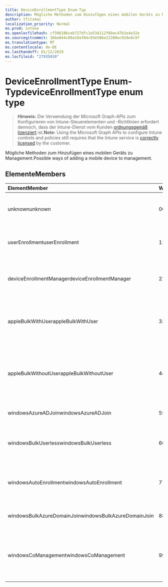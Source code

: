 ```yaml
---
title: DeviceEnrollmentType Enum-Typ
description: Mögliche Methoden zum Hinzufügen eines mobilen Geräts zu Management.
author: tfitzmac
localization_priority: Normal
ms.prod: intune
ms.openlocfilehash: cf508186ceb727dfc1e534112f6bec47b1e4e32e
ms.sourcegitcommit: 36be044c89a19af84c93e586e22200ec919e4c9f
ms.translationtype: MT
ms.contentlocale: de-DE
ms.lasthandoff: 01/12/2019
ms.locfileid: "27935010"
---
```

# <a name="deviceenrollmenttype-enum-type"></a><span data-ttu-id="4ccb8-103">DeviceEnrollmentType Enum-Typ</span><span class="sxs-lookup"><span data-stu-id="4ccb8-103">deviceEnrollmentType enum type</span></span>

> <span data-ttu-id="4ccb8-104">**Hinweis:** Die Verwendung der Microsoft Graph-APIs zum Konfigurieren von Intune-Steuerelementen und -Richtlinien erfordert dennoch, dass der Intune-Dienst vom Kunden [ordnungsgemäß lizenziert](https://go.microsoft.com/fwlink/?linkid=839381) ist.</span><span class="sxs-lookup"><span data-stu-id="4ccb8-104">**Note:** Using the Microsoft Graph APIs to configure Intune controls and policies still requires that the Intune service is [correctly licensed](https://go.microsoft.com/fwlink/?linkid=839381) by the customer.</span></span>

<span data-ttu-id="4ccb8-105">Mögliche Methoden zum Hinzufügen eines mobilen Geräts zu Management.</span><span class="sxs-lookup"><span data-stu-id="4ccb8-105">Possible ways of adding a mobile device to management.</span></span>
## <a name="members"></a><span data-ttu-id="4ccb8-106">Elemente</span><span class="sxs-lookup"><span data-stu-id="4ccb8-106">Members</span></span>
|<span data-ttu-id="4ccb8-107">Element</span><span class="sxs-lookup"><span data-stu-id="4ccb8-107">Member</span></span>|<span data-ttu-id="4ccb8-108">Wert</span><span class="sxs-lookup"><span data-stu-id="4ccb8-108">Value</span></span>|<span data-ttu-id="4ccb8-109">Beschreibung</span><span class="sxs-lookup"><span data-stu-id="4ccb8-109">Description</span></span>|
|:---|:---|:---|
|<span data-ttu-id="4ccb8-110">unknown</span><span class="sxs-lookup"><span data-stu-id="4ccb8-110">unknown</span></span>|<span data-ttu-id="4ccb8-111">0</span><span class="sxs-lookup"><span data-stu-id="4ccb8-111">0</span></span>|<span data-ttu-id="4ccb8-112">Standardwert, Registrierung Typ wurde nicht aufgelistet.</span><span class="sxs-lookup"><span data-stu-id="4ccb8-112">Default value, enrollment type was not collected.</span></span>|
|<span data-ttu-id="4ccb8-113">userEnrollment</span><span class="sxs-lookup"><span data-stu-id="4ccb8-113">userEnrollment</span></span>|<span data-ttu-id="4ccb8-114">1</span><span class="sxs-lookup"><span data-stu-id="4ccb8-114">1</span></span>|<span data-ttu-id="4ccb8-115">Benutzer gesteuerten Registrierung über BYOD Kanal.</span><span class="sxs-lookup"><span data-stu-id="4ccb8-115">User driven enrollment through BYOD channel.</span></span>|
|<span data-ttu-id="4ccb8-116">deviceEnrollmentManager</span><span class="sxs-lookup"><span data-stu-id="4ccb8-116">deviceEnrollmentManager</span></span>|<span data-ttu-id="4ccb8-117">2</span><span class="sxs-lookup"><span data-stu-id="4ccb8-117">2</span></span>|<span data-ttu-id="4ccb8-118">Registrierung der Benutzer mit einem Gerät Registrierungs-Manager-Konto.</span><span class="sxs-lookup"><span data-stu-id="4ccb8-118">User enrollment with a device enrollment manager account.</span></span>|
|<span data-ttu-id="4ccb8-119">appleBulkWithUser</span><span class="sxs-lookup"><span data-stu-id="4ccb8-119">appleBulkWithUser</span></span>|<span data-ttu-id="4ccb8-120">3</span><span class="sxs-lookup"><span data-stu-id="4ccb8-120">3</span></span>|<span data-ttu-id="4ccb8-121">Apple Bulk Registrierung mit dem Benutzer Herausforderung.</span><span class="sxs-lookup"><span data-stu-id="4ccb8-121">Apple bulk enrollment with user challenge.</span></span> <span data-ttu-id="4ccb8-122">(DEP, Apple-Konfiguration)</span><span class="sxs-lookup"><span data-stu-id="4ccb8-122">(DEP, Apple Configurator)</span></span>|
|<span data-ttu-id="4ccb8-123">appleBulkWithoutUser</span><span class="sxs-lookup"><span data-stu-id="4ccb8-123">appleBulkWithoutUser</span></span>|<span data-ttu-id="4ccb8-124">4</span><span class="sxs-lookup"><span data-stu-id="4ccb8-124">4</span></span>|<span data-ttu-id="4ccb8-125">Apple Bulk Registrierung ohne Benutzer Herausforderung.</span><span class="sxs-lookup"><span data-stu-id="4ccb8-125">Apple bulk enrollment without user challenge.</span></span> <span data-ttu-id="4ccb8-126">(Mobile Config DEP Apple-Konfiguration)</span><span class="sxs-lookup"><span data-stu-id="4ccb8-126">(DEP, Apple Configurator, Mobile Config)</span></span>|
|<span data-ttu-id="4ccb8-127">windowsAzureADJoin</span><span class="sxs-lookup"><span data-stu-id="4ccb8-127">windowsAzureADJoin</span></span>|<span data-ttu-id="4ccb8-128">5</span><span class="sxs-lookup"><span data-stu-id="4ccb8-128">5</span></span>|<span data-ttu-id="4ccb8-129">Windows Azure AD 10 teilnehmen.</span><span class="sxs-lookup"><span data-stu-id="4ccb8-129">Windows 10 Azure AD Join.</span></span>|
|<span data-ttu-id="4ccb8-130">windowsBulkUserless</span><span class="sxs-lookup"><span data-stu-id="4ccb8-130">windowsBulkUserless</span></span>|<span data-ttu-id="4ccb8-131">6</span><span class="sxs-lookup"><span data-stu-id="4ccb8-131">6</span></span>|<span data-ttu-id="4ccb8-132">Windows 10 Bulk Registrierung über ICD mit dem Zertifikat.</span><span class="sxs-lookup"><span data-stu-id="4ccb8-132">Windows 10 Bulk enrollment through ICD with certificate.</span></span>|
|<span data-ttu-id="4ccb8-133">windowsAutoEnrollment</span><span class="sxs-lookup"><span data-stu-id="4ccb8-133">windowsAutoEnrollment</span></span>|<span data-ttu-id="4ccb8-134">7</span><span class="sxs-lookup"><span data-stu-id="4ccb8-134">7</span></span>|<span data-ttu-id="4ccb8-135">Automatische 10 Windows-Registrierung.</span><span class="sxs-lookup"><span data-stu-id="4ccb8-135">Windows 10 automatic enrollment.</span></span> <span data-ttu-id="4ccb8-136">(Arbeit Konto hinzufügen)</span><span class="sxs-lookup"><span data-stu-id="4ccb8-136">(Add work account)</span></span>|
|<span data-ttu-id="4ccb8-137">windowsBulkAzureDomainJoin</span><span class="sxs-lookup"><span data-stu-id="4ccb8-137">windowsBulkAzureDomainJoin</span></span>|<span data-ttu-id="4ccb8-138">8</span><span class="sxs-lookup"><span data-stu-id="4ccb8-138">8</span></span>|<span data-ttu-id="4ccb8-139">Massen-10 Windows Azure AD teilnehmen.</span><span class="sxs-lookup"><span data-stu-id="4ccb8-139">Windows 10 bulk Azure AD Join.</span></span>|
|<span data-ttu-id="4ccb8-140">windowsCoManagement</span><span class="sxs-lookup"><span data-stu-id="4ccb8-140">windowsCoManagement</span></span>|<span data-ttu-id="4ccb8-141">9</span><span class="sxs-lookup"><span data-stu-id="4ccb8-141">9</span></span>|<span data-ttu-id="4ccb8-142">Windows 10 Co-Management durch AutoPilot oder Gruppenrichtlinien ausgelöst.</span><span class="sxs-lookup"><span data-stu-id="4ccb8-142">Windows 10 Co-Management triggered by AutoPilot or Group Policy.</span></span>|



